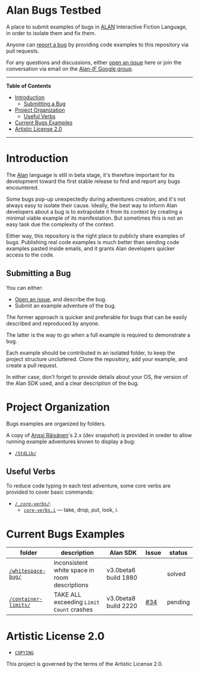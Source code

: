 # Alan Bugs Testbed

A place to submit examples of bugs in [ALAN] Interactive Fiction Language, in order to isolate them and fix them.

Anyone can [report a bug] by providing code examples to this repository via pull requests.

For any questions and discussions, either [open an issue] here or join the conversation via email on the [Alan-IF Google group].


-----

**Table of Contents**

<!-- MarkdownTOC autolink="true" bracket="round" autoanchor="false" lowercase="only_ascii" uri_encoding="true" levels="1,2,3" -->

- [Introduction](#introduction)
    - [Submitting a Bug](#submitting-a-bug)
- [Project Organization](#project-organization)
    - [Useful Verbs](#useful-verbs)
- [Current Bugs Examples](#current-bugs-examples)
- [Artistic License 2.0](#artistic-license-20)

<!-- /MarkdownTOC -->

-----

# Introduction

The [Alan] language is still in beta stage, it's therefore important for its development toward the first stable release to find and report any bugs encountered.


Some bugs pop-up unexpectedly during adventures creation, and it's not always easy to isolate their cause.
Ideally, the best way to inform Alan developers about a bug is to extrapolate it from its context by creating a minimal viable example of its manifestation.
But sometimes this is not an easy task due the complexity of the context.

Either way, this repository is the right place to publicly share examples of bugs.
Publishing real code examples is much better than sending code examples pasted inside emails, and it grants Alan developers quicker access to the code.

## Submitting a Bug

You can either:

- [Open an issue], and describe the bug.
- Submit an example adventure of the bug.

The former approach is quicker and preferable for bugs that can be easily described and reproduced by anyone.

The latter is the way to go when a full example is required to demonstrate a bug.

Each example should be contributed in an isolated folder, to keep the project structure uncluttered.
Clone the repository, add your example, and create a pull request.

In either case, don't forget to provide details about your OS, the version of the Alan SDK used, and a clear description of the bug.

# Project Organization

Bugs examples are organized by folders.

A copy of [Anssi Räisänen]'s  2.x (dev snapshot) is provided in oreder to allow running example adventures known to display a bug:

- [`/StdLib/`](./StdLib)

## Useful Verbs

To reduce code typing in each test adventure, some core verbs are provided to cover basic commands:

- [`/_core-verbs/`](./_core-verbs/):
    + [`core-verbs.i`](./_core-verbs/core-verbs.i) — take, drop, put, look, i.


# Current Bugs Examples

|                    folder                   |                  description                  |       Alan SDK       | Issue |  status |
|---------------------------------------------|-----------------------------------------------|----------------------|-------|---------|
| [`/whitespace-bug/`](./whitespace-bug/)     | inconsistent white space in room descriptions | v3.0beta6 build 1880 |       | solved  |
| [`/container-limits/`](./container-limits/) | TAKE ALL exceeding `Limit Count` crashes      | v3.0beta8 build 2220 | [#34] | pending |

# Artistic License 2.0

- [`COPYING`](./COPYING)

This project is governed by the terms of the Artistic License 2.0.


<!-----------------------------------------------------------------------------
                               REFERENCE LINKS
------------------------------------------------------------------------------>

[Open an issue]: https://github.com/alan-if/alan-bugs-testbed/issues/new "Click to open an issue to report a bug"

<!-- Alan -->

[Alan-IF Google group]: https://groups.google.com/g/alan-if/ "Visit the Alan-IF Discussions group at Google"
[ALAN]: https://www.alanif.se/ "Visit Alan website"
[Standard Library]: https://github.com/AnssiR66/AlanStdLib "Go to the Alan Standard Library repository on GitHub"

<!-- document cross references -->

[report a bug]: #submitting-a-bug

<!-- Issues -->

[#34]: https://github.com/alan-if/alan/issues/34

<!-- people -->

[Anssi Räisänen]: https://github.com/AnssiR66 "View Anssi Räisänen's GitHub profile"

<!-- EOF -->
